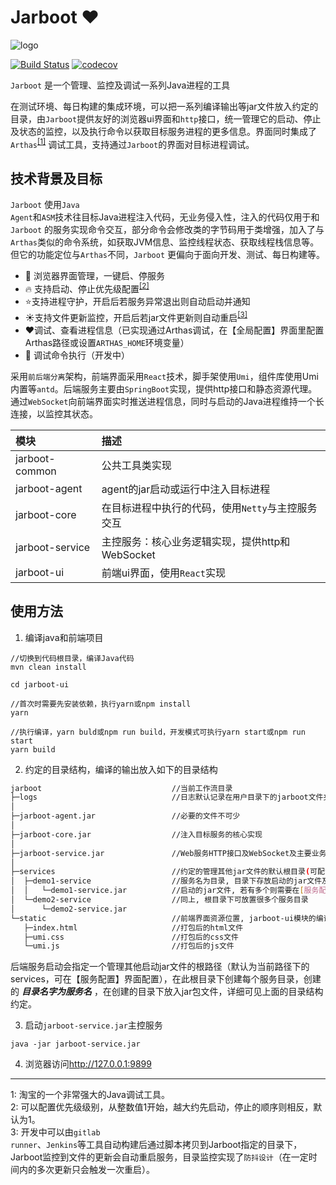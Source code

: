 # Jarboot ❤️

![logo](https://gitee.com/majz0908/jarboot/raw/master/doc/jarboot.png)

[![Build Status](https://travis-ci.com/majianzheng/jarboot.svg?branch=master)](https://travis-ci.com/majianzheng/jarboot)
[![codecov](https://codecov.io/gh/majianzheng/jarboot/branch/master/graph/badge.svg?token=FP7EPSFH4E)](https://codecov.io/gh/majianzheng/jarboot)

<code>Jarboot</code> 是一个管理、监控及调试一系列Java进程的工具

在测试环境、每日构建的集成环境，可以把一系列编译输出等jar文件放入约定的目录，由<code>Jarboot</code>提供友好的浏览器ui界面和<code>http</code>接口，统一管理它的启动、停止及状态的监控，以及执行命令以获取目标服务进程的更多信息。界面同时集成了<code>Arthas</code><sup id="a1">[[1]](#f1)</sup> 调试工具，支持通过<code>Jarboot</code>的界面对目标进程调试。

## 技术背景及目标
<code>Jarboot</code> 使用<code>Java Agent</code>和<code>ASM</code>技术往目标Java进程注入代码，无业务侵入性，注入的代码仅用于和<code>Jarboot</code> 的服务实现命令交互，部分命令会修改类的字节码用于类增强，加入了与<code>Arthas</code>类似的命令系统，如获取JVM信息、监控线程状态、获取线程栈信息等。但它的功能定位与<code>Arthas</code>不同，<code>Jarboot</code> 更偏向于面向开发、测试、每日构建等。

- 🌈   浏览器界面管理，一键启、停服务
- 🔥   支持启动、停止优先级配置<sup id="a2">[[2]](#f2)</sup>
- ⭐️支持进程守护，开启后若服务异常退出则自动启动并通知
- ☀️支持文件更新监控，开启后若jar文件更新则自动重启<sup id="a3">[[3]](#f3)</sup>
- ❤️调试、查看进程信息（已实现通过Arthas调试，在【全局配置】界面里配置Arthas路径或设置<code>ARTHAS_HOME</code>环境变量）
- 🚀   调试命令执行（开发中）

采用<code>前后端分离</code>架构，前端界面采用<code>React</code>技术，脚手架使用<code>Umi</code>，组件库使用Umi内置等<code>antd</code>。后端服务主要由<code>SpringBoot</code>实现，提供http接口和静态资源代理。通过<code>WebSocket</code>向前端界面实时推送进程信息，同时与启动的Java进程维持一个长连接，以监控其状态。

模块|描述
:-|:-
jarboot-common|公共工具类实现
jarboot-agent|agent的jar启动或运行中注入目标进程
jarboot-core|在目标进程中执行的代码，使用<code>Netty</code>与主控服务交互
jarboot-service|主控服务：核心业务逻辑实现，提供http和WebSocket
jarboot-ui|前端ui界面，使用<code>React</code>实现

## 使用方法
1. 编译java和前端项目
```
//切换到代码根目录，编译Java代码
mvn clean install

cd jarboot-ui

//首次时需要先安装依赖，执行yarn或npm install
yarn

//执行编译，yarn buld或npm run build，开发模式可执行yarn start或npm run start
yarn build
```

2. 约定的目录结构，编译的输出放入如下的目录结构

```bash
jarboot                             //当前工作流目录
├─logs                              //日志默认记录在用户目录下的jarboot文件夹中
│
├─jarboot-agent.jar                 //必要的文件不可少
│
├─jarboot-core.jar                  //注入目标服务的核心实现
│
├─jarboot-service.jar               //Web服务HTTP接口及WebSocket及主要业务实现
│
├─services                          //约定的管理其他jar文件的默认根目录(可配置)
│  ├─demo1-service                  //服务名为目录, 目录下存放启动的jar文件及其依赖
│  │   └─demo1-service.jar          //启动的jar文件, 若有多个则需要在[服务配置]界面配置启动的jar文件, 否则可能会随机选择一个
│  └─demo2-service                  //同上, 根目录下可放置很多个服务目录
│      └─demo2-service.jar
└─static                            //前端界面资源位置, jarboot-ui模块的编译打包的输出
   ├─index.html                     //打包后的html文件
   ├─umi.css                        //打包后的css文件
   └─umi.js                         //打包后的js文件
```
后端服务启动会指定一个管理其他启动jar文件的根路径（默认为当前路径下的services，可在【服务配置】界面配置），在此根目录下创建每个服务目录，创建的 ***目录名字为服务名*** ，在创建的目录下放入jar包文件，详细可见上面的目录结构约定。

3. 启动<code>jarboot-service.jar</code>主控服务
```
java -jar jarboot-service.jar
```

4. 浏览器访问<http://127.0.0.1:9899>

---
<span id="f1">1[](#a1)</span>: 淘宝的一个非常强大的Java调试工具。<br>
<span id="f2">2[](#a2)</span>: 可以配置优先级级别，从整数值1开始，越大约先启动，停止的顺序则相反，默认为1。<br>
<span id="f3">3[](#a3)</span>: 开发中可以由<code>gitlab runner</code>、<code>Jenkins</code>等工具自动构建后通过脚本拷贝到Jarboot指定的目录下，Jarboot监控到文件的更新会自动重启服务，目录监控实现了<code>防抖设计</code>（在一定时间内的多次更新只会触发一次重启）。
